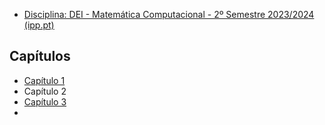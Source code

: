 - [Disciplina: DEI - Matemática Computacional - 2º Semestre 2023/2024 (ipp.pt)](https://moodle.isep.ipp.pt/course/view.php?id=4540)
## Capítulos

- [Capítulo 1](/Capítulo%201/Capítulo%201.md)
- Capítulo 2
- [Capítulo 3](/Capítulo%203/Capítulo%203.md)
- 
	
